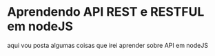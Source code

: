 # Aprendendo API REST e RESTFUL em nodeJS

aqui vou posta algumas coisas que irei aprender sobre API em nodeJS
